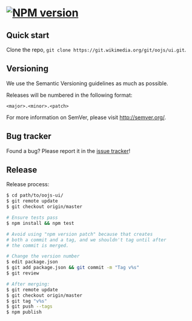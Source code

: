 [![NPM version](https://badge.fury.io/js/oojs-ui.png)](https://badge.fury.io/js/oojs-ui)
=================

Quick start
----------

Clone the repo, `git clone https://git.wikimedia.org/git/oojs/ui.git`.

Versioning
----------

We use the Semantic Versioning guidelines as much as possible.

Releases will be numbered in the following format:

`<major>.<minor>.<patch>`

For more information on SemVer, please visit http://semver.org/.

Bug tracker
-----------

Found a bug? Please report it in the [issue tracker](https://bugzilla.wikimedia.org/enter_bug.cgi?product=OOJS+UI)!

Release
----------

Release process:

```bash
$ cd path/to/oojs-ui/
$ git remote update
$ git checkout origin/master

# Ensure tests pass
$ npm install && npm test

# Avoid using "npm version patch" because that creates
# both a commit and a tag, and we shouldn't tag until after
# the commit is merged.

# Change the version number
$ edit package.json
$ git add package.json && git commit -m "Tag v%s"
$ git review

# After merging:
$ git remote update
$ git checkout origin/master
$ git tag "v%s"
$ git push --tags
$ npm publish
```
